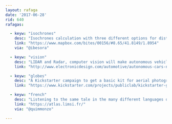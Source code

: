 ```yaml
---
layout: rafaga
date: '2017-06-28'
rid: 640
rafagas:

  - keyw: "isochrones"
    desc: "Isochrones calculation with three different options for distance and transport method"
    link: "https://www.mapbox.com/bites/00156/#8.65/41.8149/1.8954"
    via: "@ibesora"

  - keyw: "vision"
    desc: "LIDAR and Radar, computer vision will make autonomous vehicles safer"
    link: "http://www.electronicdesign.com/automotive/autonomous-cars-now-you-see-it-now-you-don-t"

  - keyw: "globes"
    desc: "A Kickstarter campaign to get a basic kit for aerial photography using a globe"
    link: "https://www.kickstarter.com/projects/publiclab/kickstarter-gold-balloon-mapping-kits"

  - keyw: "french"
    desc: "Listening to the same tale in the many different languages of France"
    link: "https://atlas.limsi.fr/"
    via: "@quimmonzo"

---
```

